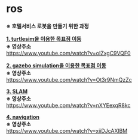 # ros

**※ 호텔서비스 로봇을 만들기 위한 과정**

[**1. turtlesim을 이용한 목표점 이동**](https://github.com/SeungHeon3649/ros-controller/tree/turtlesim)  
**※ 영상주소**  
https://www.youtube.com/watch?v=oIZxgC9VQF0  

[**2. gazebo simulation을 이용한 목표점 이동**](https://github.com/SeungHeon3649/ros-controller/tree/gazebo-simulation)  
**※ 영상주소**  
https://www.youtube.com/watch?v=Ot3r9NmQzZc

[**3. SLAM**](https://github.com/SeungHeon3649/ros/tree/SLAM)  
**※ 영상주소**  
https://www.youtube.com/watch?v=nXYEexqR8kc  

[**4. navigation**](https://github.com/SeungHeon3649/ros/tree/navigation)  
**※ 영상주소**  
https://www.youtube.com/watch?v=xiiDJcAXlBM
